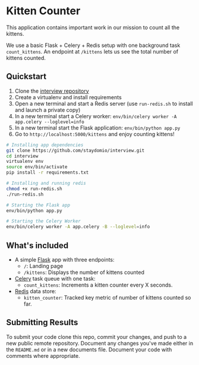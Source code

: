 # Kitten Counter
This application contains important work in our mission to count all the kittens.

We use a basic Flask + Celery + Redis setup with one background task `count_kittens`.
An endpoint at `/kittens` lets us see the total number of kittens counted.


## Quickstart
1. Clone the [interview repository](https://github.com/staydomio/interview)
2. Create a virtualenv and install requirements
3. Open a new terminal and start a Redis server (use `run-redis.sh` to install and launch a private copy)
4. In a new terminal start a Celery worker: `env/bin/celery worker -A app.celery --loglevel=info`
5. In a new terminal start the Flask application: `env/bin/python app.py`
6. Go to `http://localhost:5000/kittens` and enjoy counting kittens!

```bash
# Installing app dependencies
git clone https://github.com/staydomio/interview.git
cd interview
virtualenv env
source env/bin/activate
pip install -r requirements.txt
```
```bash
# Installing and running redis
chmod +x run-redis.sh
./run-redis.sh
```
```bash
# Starting the Flask app
env/bin/python app.py
```
```bash
# Starting the Celery Worker
env/bin/celery worker -A app.celery -B --loglevel=info
```

## What's included
* A simple [Flask](http://flask.pocoo.org/) app with three endpoints:
  * `/`: Landing page
  * `/kittens`: Displays the number of kittens counted
* [Celery](http://docs.celeryproject.org/en/latest/getting-started/introduction.html) task queue with one task:
  * `count_kittens`: Increments a kitten counter every X seconds.
* [Redis](https://redis.io/) data store:
  * `kitten_counter`: Tracked key metric of number of kittens counted so far.



## Submitting Results
To submit your code clone this repo, commit your changes, and push to a new public remote repository.
Document any changes you've made either in the `README.md` or in a new documents file.
Document your code with comments where appropriate.
